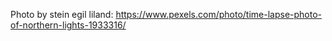 Photo by stein egil liland: https://www.pexels.com/photo/time-lapse-photo-of-northern-lights-1933316/